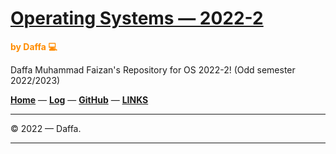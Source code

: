 # [Operating Systems — 2022-2](https://daffafaizan.github.io/os222/)
<span style="color:DarkOrange; font-weight:bold;">by Daffa 💻</span>

Daffa Muhammad Faizan's Repository for OS 2022-2! (Odd semester 2022/2023)

**[Home](https://daffafaizan.github.io/os222/)** — **[Log](https://daffafaizan.github.io/os222/TXT/mylog.txt)** — **[GitHub](https://github.com/daffafaizan/)** — **[LINKS](https://daffafaizan.github.io/os222/LINKS/links.md)**

---

© 2022 — Daffa.

---
